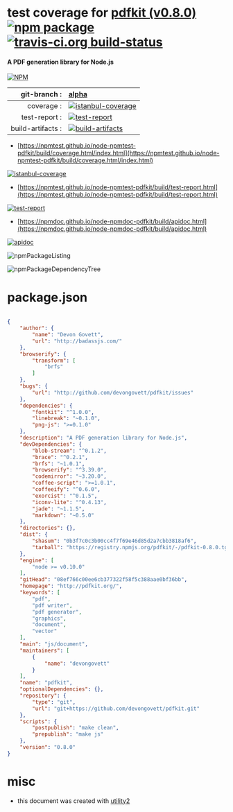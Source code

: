 # test coverage for  [pdfkit (v0.8.0)](http://pdfkit.org/)  [![npm package](https://img.shields.io/npm/v/npmtest-pdfkit.svg?style=flat-square)](https://www.npmjs.org/package/npmtest-pdfkit) [![travis-ci.org build-status](https://api.travis-ci.org/npmtest/node-npmtest-pdfkit.svg)](https://travis-ci.org/npmtest/node-npmtest-pdfkit)
#### A PDF generation library for Node.js

[![NPM](https://nodei.co/npm/pdfkit.png?downloads=true&downloadRank=true&stars=true)](https://www.npmjs.com/package/pdfkit)

| git-branch : | [alpha](https://github.com/npmtest/node-npmtest-pdfkit/tree/alpha)|
|--:|:--|
| coverage : | [![istanbul-coverage](https://npmtest.github.io/node-npmtest-pdfkit/build/coverage.badge.svg)](https://npmtest.github.io/node-npmtest-pdfkit/build/coverage.html/index.html)|
| test-report : | [![test-report](https://npmtest.github.io/node-npmtest-pdfkit/build/test-report.badge.svg)](https://npmtest.github.io/node-npmtest-pdfkit/build/test-report.html)|
| build-artifacts : | [![build-artifacts](https://npmtest.github.io/node-npmtest-pdfkit/glyphicons_144_folder_open.png)](https://github.com/npmtest/node-npmtest-pdfkit/tree/gh-pages/build)|

- [https://npmtest.github.io/node-npmtest-pdfkit/build/coverage.html/index.html](https://npmtest.github.io/node-npmtest-pdfkit/build/coverage.html/index.html)

[![istanbul-coverage](https://npmtest.github.io/node-npmtest-pdfkit/build/screenCapture.buildCi.browser.%252Ftmp%252Fbuild%252Fcoverage.lib.html.png)](https://npmtest.github.io/node-npmtest-pdfkit/build/coverage.html/index.html)

- [https://npmtest.github.io/node-npmtest-pdfkit/build/test-report.html](https://npmtest.github.io/node-npmtest-pdfkit/build/test-report.html)

[![test-report](https://npmtest.github.io/node-npmtest-pdfkit/build/screenCapture.buildCi.browser.%252Ftmp%252Fbuild%252Ftest-report.html.png)](https://npmtest.github.io/node-npmtest-pdfkit/build/test-report.html)

- [https://npmdoc.github.io/node-npmdoc-pdfkit/build/apidoc.html](https://npmdoc.github.io/node-npmdoc-pdfkit/build/apidoc.html)

[![apidoc](https://npmdoc.github.io/node-npmdoc-pdfkit/build/screenCapture.buildCi.browser.%252Ftmp%252Fbuild%252Fapidoc.html.png)](https://npmdoc.github.io/node-npmdoc-pdfkit/build/apidoc.html)

![npmPackageListing](https://npmtest.github.io/node-npmtest-pdfkit/build/screenCapture.npmPackageListing.svg)

![npmPackageDependencyTree](https://npmtest.github.io/node-npmtest-pdfkit/build/screenCapture.npmPackageDependencyTree.svg)



# package.json

```json

{
    "author": {
        "name": "Devon Govett",
        "url": "http://badassjs.com/"
    },
    "browserify": {
        "transform": [
            "brfs"
        ]
    },
    "bugs": {
        "url": "http://github.com/devongovett/pdfkit/issues"
    },
    "dependencies": {
        "fontkit": "^1.0.0",
        "linebreak": "~0.1.0",
        "png-js": ">=0.1.0"
    },
    "description": "A PDF generation library for Node.js",
    "devDependencies": {
        "blob-stream": "^0.1.2",
        "brace": "^0.2.1",
        "brfs": "~1.0.1",
        "browserify": "^3.39.0",
        "codemirror": "~3.20.0",
        "coffee-script": ">=1.0.1",
        "coffeeify": "^0.6.0",
        "exorcist": "^0.1.5",
        "iconv-lite": "^0.4.13",
        "jade": "~1.1.5",
        "markdown": "~0.5.0"
    },
    "directories": {},
    "dist": {
        "shasum": "0b3f7c0c3b00cc4f7f69e46d85d2a7cbb3818af6",
        "tarball": "https://registry.npmjs.org/pdfkit/-/pdfkit-0.8.0.tgz"
    },
    "engine": [
        "node >= v0.10.0"
    ],
    "gitHead": "08ef766c00ee6cb377322f58f5c388aae0bf36bb",
    "homepage": "http://pdfkit.org/",
    "keywords": [
        "pdf",
        "pdf writer",
        "pdf generator",
        "graphics",
        "document",
        "vector"
    ],
    "main": "js/document",
    "maintainers": [
        {
            "name": "devongovett"
        }
    ],
    "name": "pdfkit",
    "optionalDependencies": {},
    "repository": {
        "type": "git",
        "url": "git+https://github.com/devongovett/pdfkit.git"
    },
    "scripts": {
        "postpublish": "make clean",
        "prepublish": "make js"
    },
    "version": "0.8.0"
}
```



# misc
- this document was created with [utility2](https://github.com/kaizhu256/node-utility2)
